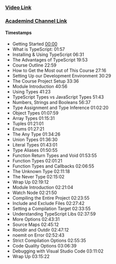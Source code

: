 ### [Video Link](https://youtu.be/BwuLxPH8IDs)

### [Academind Channel Link](https://www.youtube.com/channel/UCSJbGtTlrDami-tDGPUV9-w)

#### Timestamps

- Getting Started [00:00](https://www.youtube.com/watch?v=BwuLxPH8IDs&t=0s)
- What is TypeScript: 01:57
- Installing & Using TypeScript 06:31
- The Advantages of TypeScript 19:53
- Course Outline 22:59
- How to Get the Most out of This Course 27:16
- Setting Up our Development Environment 30:29
- The Course Project Setup 33:36
- Module Introduction 40:56
- Using Types 41:23
- TypeScript Types vs JavaScript Types 51:43
- Numbers, Strings and Booleans 56:37
- Type Assignment and Type Inference 01:02:20
- Object Types 01:07:59
- Array Types 01:15:31
- Tuples 01:21:01
- Enums 01:27:21
- The Any Type 01:34:26
- Union Types 01:36:30
- Literal Types 01:43:01
- Type Aliases 01:50:55
- Function Return Types and Void 01:53:55
- Function Types 02:01:21
- Function Types and Callbacks 02:06:55
- The Unknown Type 02:11:18
- The Never Type 02:15:02
- Wrap Up 02:19:12
- Module Introduction 02:21:04
- Watch Node 02:21:50
- Compiling the Entire Project 02:23:55
- Include and Exclude Files 02:27:42
- Setting a Compilation Target 02:33:55
- Understanding TypeScript Libs 02:37:59
- More Options 02:43:31
- Source Maps 02:45:12
- Rootdir and Outdir 02:47:12
- noemit on Error 02:52:43
- Strict Compilation Options 02:55:35
- Code Quality Options 03:06:39
- Debugging with Visual Studio Code 03:11:02
- Wrap Up 03:15:22
